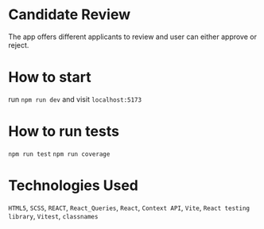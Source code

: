 # Candidate Review
The app offers different applicants to review and user can either approve or reject.

# How to start
run `npm run dev` and visit `localhost:5173`

# How to run tests
`npm run test`
`npm run coverage`

# Technologies Used
`HTML5`, `SCSS`, `REACT`, `React_Queries`, `React`, `Context API`, `Vite`, `React testing library`, `Vitest`, `classnames`
